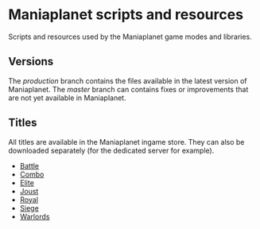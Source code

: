 Maniaplanet scripts and resources
=================================

Scripts and resources used by the Maniaplanet game modes and libraries.

Versions
--------

The *production* branch contains the files available in the latest version of Maniaplanet.
The *master* branch can contains fixes or improvements that are not yet available in Maniaplanet.

Titles
------

All titles are available in the Maniaplanet ingame store. They can also be downloaded separately (for the dedicated server for example).

* [Battle](https://v4.live.maniaplanet.com/ingame/public/titles/download/SMStormBattle@nadeolabs.Title.Pack.gbx)
* [Combo](https://v4.live.maniaplanet.com/ingame/public/titles/download/SMStormCombo@nadeolabs.Title.Pack.gbx)
* [Elite](https://v4.live.maniaplanet.com/ingame/public/titles/download/SMStormElite@nadeolabs.Title.Pack.gbx)
* [Joust](https://v4.live.maniaplanet.com/ingame/public/titles/download/SMStormJoust@nadeolabs.Title.Pack.gbx)
* [Royal](https://v4.live.maniaplanet.com/ingame/public/titles/download/SMStormRoyal@nadeolabs.Title.Pack.gbx)
* [Siege](https://v4.live.maniaplanet.com/ingame/public/titles/download/SMStormSiege@nadeolabs.Title.Pack.gbx)
* [Warlords](https://v4.live.maniaplanet.com/ingame/public/titles/download/SMStormWarlords@nadeolabs.Title.Pack.gbx)